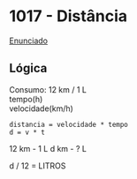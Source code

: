 # 1017 - Distância
[Enunciado](https://www.beecrowd.com.br/repository/UOJ_1016.html)

## Lógica
Consumo: 12 km / 1 L  
tempo(h)  
velocidade(km/h)  
```
distancia = velocidade * tempo
d = v * t
```
12 km - 1 L
d  km - ? L

d / 12 = LITROS
```